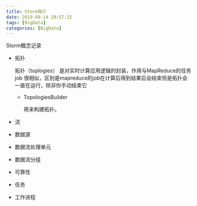 ```yaml
---
title: Storm简介
date: 2019-09-14 20:57:32
tags: [BigData]
categories: [BigData]
---
```


Storm概念记录<!--more-->

* 拓扑

  拓扑（toplogies） 是对实时计算应用逻辑的封装，作用与MapReduce的任务 job 很相似，区别是mapreduce的job在计算后得到结果后会结束但是拓扑会一直在运行，除非你手动结束它

  * TopologiesBuilder

    用来构建拓扑。

* 流

* 数据源

* 数据流处理单元

* 数据流分组

* 可靠性

* 任务

* 工作进程